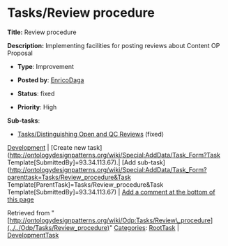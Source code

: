 #  Tasks/Review procedure


__Title:__ Review procedure


__Description:__ Implementing facilities for posting reviews about Content OP Proposal 


  





* __Type__: Improvement
* __Posted by__: [EnricoDaga](../../User/EnricoDaga "User:EnricoDaga")
* __Status__: fixed


* __Priority__: High




__Sub-tasks__:



* [Tasks/Distinguishing Open and QC Reviews](../../Odp/Tasks/Distinguishing_Open_and_QC_Reviews "Odp:Tasks/Distinguishing Open and QC Reviews") (fixed)



[Development](../../Odp/Development "Odp:Development") | [Create new task](http://ontologydesignpatterns.org/wiki/Special:AddData/Task_Form?Task Template[SubmittedBy]=93.34.113.67).| [Add sub-task](http://ontologydesignpatterns.org/wiki/Special:AddData/Task_Form?parenttask=Tasks/Review_procedure&Task Template[ParentTask]=Tasks/Review_procedure&Task Template[SubmittedBy]=93.34.113.67) | [Add a comment at the bottom of this page](../index.php@title=Odp%253AAdd_comment&target=Odp%253ATasks%252F../../Odp/Tasks/Review_procedure#New_comment "http://ontologydesignpatterns.org/wiki/index.php?title=Odp:Add_comment&target=Odp:Tasks/Review_procedure#New_comment")


Retrieved from "[http://ontologydesignpatterns.org/wiki/Odp:Tasks/Review\_procedure](../../Odp/Tasks/Review_procedure)"
 [Categories](http://ontologydesignpatterns.org/wiki/Special:Categories "Special:Categories"): [RootTask](../../Category/RootTask "Category:RootTask") | [DevelopmentTask](../../Category/DevelopmentTask "Category:DevelopmentTask")